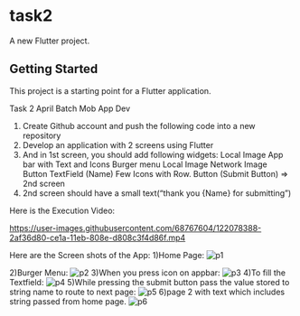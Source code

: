 # task2

A new Flutter project.

## Getting Started

This project is a starting point for a Flutter application.

Task 2 April Batch Mob App Dev
1. Create  Github account and push the following code into a new repository
2. Develop an application with 2 screens using Flutter  
3. And in 1st screen, you should add following widgets:
    Local Image
    App bar with Text and Icons
    Burger menu
    Local Image
    Network Image    
    Button
    TextField (Name)
    Few Icons with Row.
    Button (Submit Button) => 2nd screen
4. 2nd screen should have a small text(“thank you {Name} for submitting”)

Here is the Execution Video:

https://user-images.githubusercontent.com/68767604/122078388-2af36d80-ce1a-11eb-808e-d808c3f4d86f.mp4

Here are the Screen shots of the App:
1)Home Page:
    ![p1](https://user-images.githubusercontent.com/68767604/122078953-989f9980-ce1a-11eb-8ab1-6e1b04f5f842.png)

2)Burger Menu:
    ![p2](https://user-images.githubusercontent.com/68767604/122079080-b3720e00-ce1a-11eb-80e1-e30be3841faa.png)
3)When you press icon on appbar:
    ![p3](https://user-images.githubusercontent.com/68767604/122079286-e4ead980-ce1a-11eb-81c3-809c2daebe4d.png)
4)To fill the Textfield:
    ![p4](https://user-images.githubusercontent.com/68767604/122079446-0ba91000-ce1b-11eb-9f87-65a4d98155ec.png)
5)While pressing the submit button pass the value stored to string name to route to next page:
    ![p5](https://user-images.githubusercontent.com/68767604/122079879-735f5b00-ce1b-11eb-9b04-138f6538c2a5.png)
6)page 2 with text which includes string passed from home page.
    ![p6](https://user-images.githubusercontent.com/68767604/122080648-0e583500-ce1c-11eb-8628-40ff3736798d.png)



